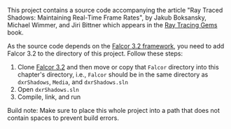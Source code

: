 This project contains a source code accompanying the article "Ray Traced Shadows: Maintaining Real-Time Frame Rates", by Jakub Boksansky, Michael Wimmer, and Jiri Bittner which appears in the [Ray Tracing Gems](http://www.raytracinggems.com) book.

As the source code depends on the [Falcor 3.2 framework](https://github.com/NVIDIAGameWorks/Falcor), you need to add Falcor 3.2 to the directory of this project. Follow these steps:
1. Clone [Falcor 3.2](https://github.com/NVIDIAGameWorks/Falcor) and then move or copy that `Falcor` directory into this chapter's directory, i.e., `Falcor` should be in the same directory as `dxrShadows`, `Media`, and `dxrShadows.sln`
2. Open `dxrShadows.sln`
3. Compile, link, and run

Build note: Make sure to place this whole project into a path that does not contain spaces to prevent build errors.

